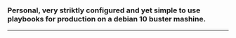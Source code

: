 ### Personal, very striktly configured and yet simple to use playbooks for production on a debian 10 buster mashine. 

---
